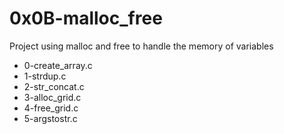 # 0x0B-malloc_free

Project using malloc and free  to handle the memory of variables

  - 0-create_array.c
  - 1-strdup.c
  - 2-str_concat.c
  - 3-alloc_grid.c
  - 4-free_grid.c
  - 5-argstostr.c

